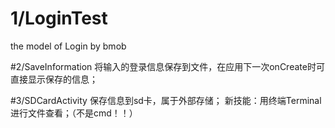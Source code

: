 # 1/LoginTest
the model of Login by bmob

#2/SaveInformation
将输入的登录信息保存到文件，在应用下一次onCreate时可直接显示保存的信息；

#3/SDCardActivity
保存信息到sd卡，属于外部存储；
新技能：用终端Terminal进行文件查看；（不是cmd！！）
